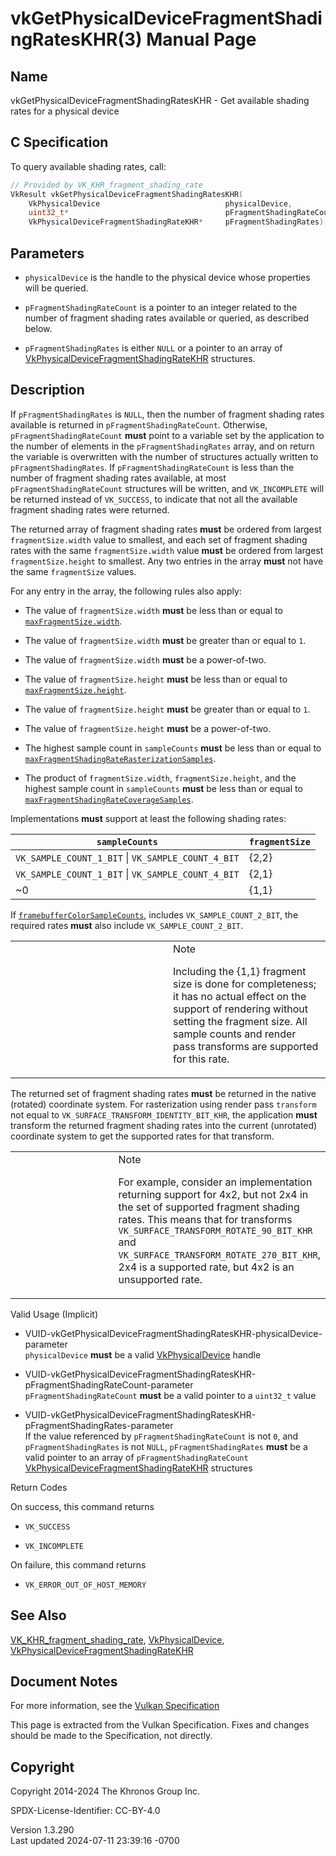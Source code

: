 # vkGetPhysicalDeviceFragmentShadingRatesKHR(3) Manual Page

## Name

vkGetPhysicalDeviceFragmentShadingRatesKHR - Get available shading rates
for a physical device



## <a href="#_c_specification" class="anchor"></a>C Specification

To query available shading rates, call:

``` c
// Provided by VK_KHR_fragment_shading_rate
VkResult vkGetPhysicalDeviceFragmentShadingRatesKHR(
    VkPhysicalDevice                            physicalDevice,
    uint32_t*                                   pFragmentShadingRateCount,
    VkPhysicalDeviceFragmentShadingRateKHR*     pFragmentShadingRates);
```

## <a href="#_parameters" class="anchor"></a>Parameters

- `physicalDevice` is the handle to the physical device whose properties
  will be queried.

- `pFragmentShadingRateCount` is a pointer to an integer related to the
  number of fragment shading rates available or queried, as described
  below.

- `pFragmentShadingRates` is either `NULL` or a pointer to an array of
  [VkPhysicalDeviceFragmentShadingRateKHR](https://registry.khronos.org/vulkan/specs/1.3-extensions/man/html/VkPhysicalDeviceFragmentShadingRateKHR.html)
  structures.

## <a href="#_description" class="anchor"></a>Description

If `pFragmentShadingRates` is `NULL`, then the number of fragment
shading rates available is returned in `pFragmentShadingRateCount`.
Otherwise, `pFragmentShadingRateCount` **must** point to a variable set
by the application to the number of elements in the
`pFragmentShadingRates` array, and on return the variable is overwritten
with the number of structures actually written to
`pFragmentShadingRates`. If `pFragmentShadingRateCount` is less than the
number of fragment shading rates available, at most
`pFragmentShadingRateCount` structures will be written, and
`VK_INCOMPLETE` will be returned instead of `VK_SUCCESS`, to indicate
that not all the available fragment shading rates were returned.

The returned array of fragment shading rates **must** be ordered from
largest `fragmentSize.width` value to smallest, and each set of fragment
shading rates with the same `fragmentSize.width` value **must** be
ordered from largest `fragmentSize.height` to smallest. Any two entries
in the array **must** not have the same `fragmentSize` values.

For any entry in the array, the following rules also apply:

- The value of `fragmentSize.width` **must** be less than or equal to <a
  href="https://registry.khronos.org/vulkan/specs/1.3-extensions/html/vkspec.html#limits-maxFragmentSize"
  target="_blank" rel="noopener"><code>maxFragmentSize.width</code></a>.

- The value of `fragmentSize.width` **must** be greater than or equal to
  `1`.

- The value of `fragmentSize.width` **must** be a power-of-two.

- The value of `fragmentSize.height` **must** be less than or equal to
  <a
  href="https://registry.khronos.org/vulkan/specs/1.3-extensions/html/vkspec.html#limits-maxFragmentSize"
  target="_blank" rel="noopener"><code>maxFragmentSize.height</code></a>.

- The value of `fragmentSize.height` **must** be greater than or equal
  to `1`.

- The value of `fragmentSize.height` **must** be a power-of-two.

- The highest sample count in `sampleCounts` **must** be less than or
  equal to <a
  href="https://registry.khronos.org/vulkan/specs/1.3-extensions/html/vkspec.html#limits-maxFragmentShadingRateRasterizationSamples"
  target="_blank"
  rel="noopener"><code>maxFragmentShadingRateRasterizationSamples</code></a>.

- The product of `fragmentSize.width`, `fragmentSize.height`, and the
  highest sample count in `sampleCounts` **must** be less than or equal
  to <a
  href="https://registry.khronos.org/vulkan/specs/1.3-extensions/html/vkspec.html#limits-maxFragmentShadingRateCoverageSamples"
  target="_blank"
  rel="noopener"><code>maxFragmentShadingRateCoverageSamples</code></a>.

Implementations **must** support at least the following shading rates:

| `sampleCounts`                                     | `fragmentSize` |
|----------------------------------------------------|----------------|
| `VK_SAMPLE_COUNT_1_BIT` \| `VK_SAMPLE_COUNT_4_BIT` | {2,2}          |
| `VK_SAMPLE_COUNT_1_BIT` \| `VK_SAMPLE_COUNT_4_BIT` | {2,1}          |
| ~0                                                 | {1,1}          |

If <a
href="https://registry.khronos.org/vulkan/specs/1.3-extensions/html/vkspec.html#limits-framebufferColorSampleCounts"
target="_blank"
rel="noopener"><code>framebufferColorSampleCounts</code></a>, includes
`VK_SAMPLE_COUNT_2_BIT`, the required rates **must** also include
`VK_SAMPLE_COUNT_2_BIT`.

<table>
<colgroup>
<col style="width: 50%" />
<col style="width: 50%" />
</colgroup>
<tbody>
<tr>
<td class="icon"><em></em></td>
<td class="content">Note
<p>Including the {1,1} fragment size is done for completeness; it has no
actual effect on the support of rendering without setting the fragment
size. All sample counts and render pass transforms are supported for
this rate.</p></td>
</tr>
</tbody>
</table>

The returned set of fragment shading rates **must** be returned in the
native (rotated) coordinate system. For rasterization using render pass
`transform` not equal to `VK_SURFACE_TRANSFORM_IDENTITY_BIT_KHR`, the
application **must** transform the returned fragment shading rates into
the current (unrotated) coordinate system to get the supported rates for
that transform.

<table>
<colgroup>
<col style="width: 50%" />
<col style="width: 50%" />
</colgroup>
<tbody>
<tr>
<td class="icon"><em></em></td>
<td class="content">Note
<p>For example, consider an implementation returning support for 4x2,
but not 2x4 in the set of supported fragment shading rates. This means
that for transforms <code>VK_SURFACE_TRANSFORM_ROTATE_90_BIT_KHR</code>
and <code>VK_SURFACE_TRANSFORM_ROTATE_270_BIT_KHR</code>, 2x4 is a
supported rate, but 4x2 is an unsupported rate.</p></td>
</tr>
</tbody>
</table>

Valid Usage (Implicit)

- <a
  href="#VUID-vkGetPhysicalDeviceFragmentShadingRatesKHR-physicalDevice-parameter"
  id="VUID-vkGetPhysicalDeviceFragmentShadingRatesKHR-physicalDevice-parameter"></a>
  VUID-vkGetPhysicalDeviceFragmentShadingRatesKHR-physicalDevice-parameter  
  `physicalDevice` **must** be a valid
  [VkPhysicalDevice](https://registry.khronos.org/vulkan/specs/1.3-extensions/man/html/VkPhysicalDevice.html) handle

- <a
  href="#VUID-vkGetPhysicalDeviceFragmentShadingRatesKHR-pFragmentShadingRateCount-parameter"
  id="VUID-vkGetPhysicalDeviceFragmentShadingRatesKHR-pFragmentShadingRateCount-parameter"></a>
  VUID-vkGetPhysicalDeviceFragmentShadingRatesKHR-pFragmentShadingRateCount-parameter  
  `pFragmentShadingRateCount` **must** be a valid pointer to a
  `uint32_t` value

- <a
  href="#VUID-vkGetPhysicalDeviceFragmentShadingRatesKHR-pFragmentShadingRates-parameter"
  id="VUID-vkGetPhysicalDeviceFragmentShadingRatesKHR-pFragmentShadingRates-parameter"></a>
  VUID-vkGetPhysicalDeviceFragmentShadingRatesKHR-pFragmentShadingRates-parameter  
  If the value referenced by `pFragmentShadingRateCount` is not `0`, and
  `pFragmentShadingRates` is not `NULL`, `pFragmentShadingRates`
  **must** be a valid pointer to an array of `pFragmentShadingRateCount`
  [VkPhysicalDeviceFragmentShadingRateKHR](https://registry.khronos.org/vulkan/specs/1.3-extensions/man/html/VkPhysicalDeviceFragmentShadingRateKHR.html)
  structures

Return Codes

On success, this command returns  
- `VK_SUCCESS`

- `VK_INCOMPLETE`

On failure, this command returns  
- `VK_ERROR_OUT_OF_HOST_MEMORY`

## <a href="#_see_also" class="anchor"></a>See Also

[VK_KHR_fragment_shading_rate](https://registry.khronos.org/vulkan/specs/1.3-extensions/man/html/VK_KHR_fragment_shading_rate.html),
[VkPhysicalDevice](https://registry.khronos.org/vulkan/specs/1.3-extensions/man/html/VkPhysicalDevice.html),
[VkPhysicalDeviceFragmentShadingRateKHR](https://registry.khronos.org/vulkan/specs/1.3-extensions/man/html/VkPhysicalDeviceFragmentShadingRateKHR.html)

## <a href="#_document_notes" class="anchor"></a>Document Notes

For more information, see the <a
href="https://registry.khronos.org/vulkan/specs/1.3-extensions/html/vkspec.html#vkGetPhysicalDeviceFragmentShadingRatesKHR"
target="_blank" rel="noopener">Vulkan Specification</a>

This page is extracted from the Vulkan Specification. Fixes and changes
should be made to the Specification, not directly.

## <a href="#_copyright" class="anchor"></a>Copyright

Copyright 2014-2024 The Khronos Group Inc.

SPDX-License-Identifier: CC-BY-4.0

Version 1.3.290  
Last updated 2024-07-11 23:39:16 -0700
